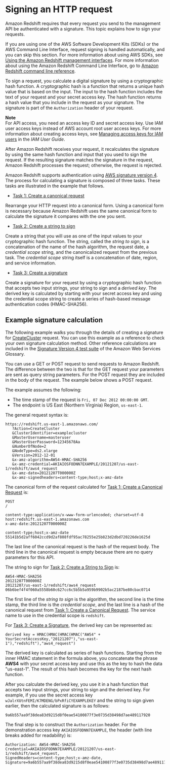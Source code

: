 # Signing an HTTP request<a name="amazon-redshift-signing-requests"></a>

Amazon Redshift requires that every request you send to the management API be authenticated with a signature\. This topic explains how to sign your requests\. 

If you are using one of the AWS Software Development Kits \(SDKs\) or the AWS Command Line Interface, request signing is handled automatically, and you can skip this section\. For more information about using AWS SDKs, see [Using the Amazon Redshift management interfaces](using-aws-sdk.md)\. For more information about using the Amazon Redshift Command Line Interface, go to [Amazon Redshift command line reference](https://docs.aws.amazon.com/cli/latest/reference/redshift/index.html)\.

To sign a request, you calculate a digital signature by using a cryptographic hash function\. A cryptographic hash is a function that returns a unique hash value that is based on the input\. The input to the hash function includes the text of your request and your secret access key\. The hash function returns a hash value that you include in the request as your signature\. The signature is part of the `Authorization` header of your request\.

**Note**  
For API access, you need an access key ID and secret access key\. Use IAM user access keys instead of AWS account root user access keys\. For more information about creating access keys, see [Managing access keys for IAM users](https://docs.aws.amazon.com/IAM/latest/UserGuide/id_credentials_access-keys.html) in the *IAM User Guide*\. 

After Amazon Redshift receives your request, it recalculates the signature by using the same hash function and input that you used to sign the request\. If the resulting signature matches the signature in the request, Amazon Redshift processes the request; otherwise, the request is rejected\. 

Amazon Redshift supports authentication using [AWS signature version 4](https://docs.aws.amazon.com/general/latest/gr/signature-version-4.html)\. The process for calculating a signature is composed of three tasks\. These tasks are illustrated in the example that follows\.
+   [Task 1: Create a canonical request](https://docs.aws.amazon.com/general/latest/gr/sigv4-create-canonical-request.html)

  Rearrange your HTTP request into a canonical form\. Using a canonical form is necessary because Amazon Redshift uses the same canonical form to calculate the signature it compares with the one you sent\. 
+   [Task 2: Create a string to sign](https://docs.aws.amazon.com/general/latest/gr/sigv4-create-string-to-sign.html)

  Create a string that you will use as one of the input values to your cryptographic hash function\. The string, called the *string to sign*, is a concatenation of the name of the hash algorithm, the request date, a *credential scope* string, and the canonicalized request from the previous task\. The *credential scope* string itself is a concatenation of date, region, and service information\.
+   [Task 3: Create a signature](https://docs.aws.amazon.com/general/latest/gr/sigv4-calculate-signature.html)

  Create a signature for your request by using a cryptographic hash function that accepts two input strings, your string to sign and a *derived key*\. The derived key is calculated by starting with your secret access key and using the credential scope string to create a series of hash\-based message authentication codes \(HMAC\-SHA256\)\. 

## Example signature calculation<a name="example-signature-calculation"></a>

The following example walks you through the details of creating a signature for [CreateCluster](https://docs.aws.amazon.com/redshift/latest/APIReference/API_CreateCluster.html) request\. You can use this example as a reference to check your own signature calculation method\. Other reference calculations are included in the [Signature Version 4 test suite](https://docs.aws.amazon.com/general/latest/gr/signature-v4-test-suite.html) of the Amazon Web Services Glossary\. 

You can use a GET or POST request to send requests to Amazon Redshift\. The difference between the two is that for the GET request your parameters are sent as query string parameters\. For the POST request they are included in the body of the request\. The example below shows a POST request\.

The example assumes the following:
+ The time stamp of the request is `Fri, 07 Dec 2012 00:00:00 GMT`\.
+ The endpoint is US East \(Northern Virginia\) Region, `us-east-1`\.

The general request syntax is: 

```
https://redshift.us-east-1.amazonaws.com/
   ?Action=CreateCluster
   &ClusterIdentifier=examplecluster
   &MasterUsername=masteruser
   &MasterUserPassword=12345678Aa
   &NumberOfNode=2
   &NodeType=ds2.xlarge
   &Version=2012-12-01
   &x-amz-algorithm=AWS4-HMAC-SHA256
   &x-amz-credential=AKIAIOSFODNN7EXAMPLE/20121207/us-east-1/redshift/aws4_request
   &x-amz-date=20121207T000000Z
   &x-amz-signedheaders=content-type;host;x-amz-date
```

The canonical form of the request calculated for [Task 1: Create a Canonical Request](#SignatureCalculationTask1) is:

```
POST
/

content-type:application/x-www-form-urlencoded; charset=utf-8
host:redshift.us-east-1.amazonaws.com
x-amz-date:20121207T000000Z

content-type;host;x-amz-date
55141b5d2aff6042ccd9d2af808fdf95ac78255e25b823d2dbd720226de1625d
```

The last line of the canonical request is the hash of the request body\. The third line in the canonical request is empty because there are no query parameters for this API\. 

The string to sign for [Task 2: Create a String to Sign](#SignatureCalculationTask2) is:

```
AWS4-HMAC-SHA256
20121207T000000Z
20121207/us-east-1/redshift/aws4_request
06b6bef4f4f060a5558b60c627cc6c5b5b5a959b9902b5ac2187be80cbac0714
```

The first line of the *string to sign* is the algorithm, the second line is the time stamp, the third line is the *credential scope*, and the last line is a hash of the canonical request from [Task 1: Create a Canonical Request](#SignatureCalculationTask1)\. The service name to use in the credential scope is `redshift`\.

For [Task 3: Create a Signature](#SignatureCalculationTask3), the derived key can be represented as:

```
derived key = HMAC(HMAC(HMAC(HMAC("AWS4" + YourSecretAccessKey,"20121207"),"us-east-1"),"redshift"),"aws4_request")
```

The derived key is calculated as series of hash functions\. Starting from the inner HMAC statement in the formula above, you concatenate the phrase **AWS4** with your secret access key and use this as the key to hash the data "us\-east\-1"\. The result of this hash becomes the key for the next hash function\. 

After you calculate the derived key, you use it in a hash function that accepts two input strings, your string to sign and the derived key\. For example, if you use the secret access key `wJalrXUtnFEMI/K7MDENG/bPxRfiCYEXAMPLEKEY` and the string to sign given earlier, then the calculated signature is as follows:

```
9a6b557aa9f38dea83d9215d8f0eae54100877f3e0735d38498d7ae489117920
```

The final step is to construct the `Authorization` header\. For the demonstration access key `AKIAIOSFODNN7EXAMPLE`, the header \(with line breaks added for readability\) is:

```
Authorization: AWS4-HMAC-SHA256 Credential=AKIAIOSFODNN7EXAMPLE/20121207/us-east-1/redshift/aws4_request, 
SignedHeaders=content-type;host;x-amz-date, 
Signature=9a6b557aa9f38dea83d9215d8f0eae54100877f3e0735d38498d7ae489117920
```
